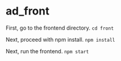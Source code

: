 # ad_front

First, go to the frontend directory.
    ```
    cd front
    ```
        
Next, proceed with npm install.
    ```
    npm install
    ```
    
Next, run the frontend.
    ```
    npm start
    ```
